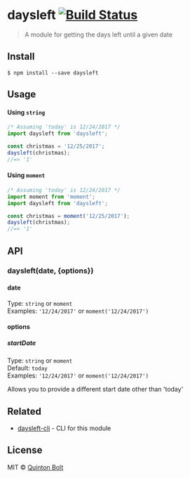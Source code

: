 # daysleft [![Build Status](https://travis-ci.org/qbolt/daysleft.svg?branch=master)](https://travis-ci.org/qbolt/daysleft)

> A module for getting the days left until a given date


## Install

```
$ npm install --save daysleft
```


## Usage


#### Using `string`
```js
/* Assuming 'today' is 12/24/2017 */
import daysleft from 'daysleft';

const christmas = '12/25/2017';
daysleft(christmas);
//=> '1'
```

#### Using `moment`
```js
/* Assuming 'today' is 12/24/2017 */
import moment from 'moment';
import daysleft from 'daysleft';

const christmas = moment('12/25/2017');
daysleft(christmas);
//=> '1'
```

## API

### daysleft(date, {options})

#### date

Type: `string` or `moment`<br>
Examples: `'12/24/2017'` or `moment('12/24/2017')`

#### options

##### startDate

Type: `string` or `moment`<br>
Default: `today`<br>
Examples: `'12/24/2017'` or `moment('12/24/2017')`

Allows you to provide a different start date other than 'today'

## Related

- [daysleft-cli](https://github.com/qbolt/daysleft-cli) - CLI for this module

## License

MIT © [Quinton Bolt](http://quintonbolt.com)
